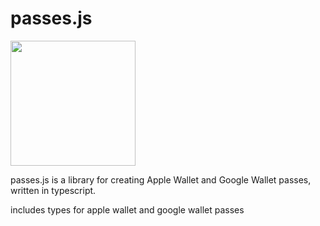 # passes.js
<img src="https://user-images.githubusercontent.com/54782568/192850042-2a8d58da-0276-40e3-bcdc-19df80862749.svg" width="200">

passes.js is a library for creating Apple Wallet and Google Wallet passes, written in typescript.

includes types for apple wallet and google wallet passes
